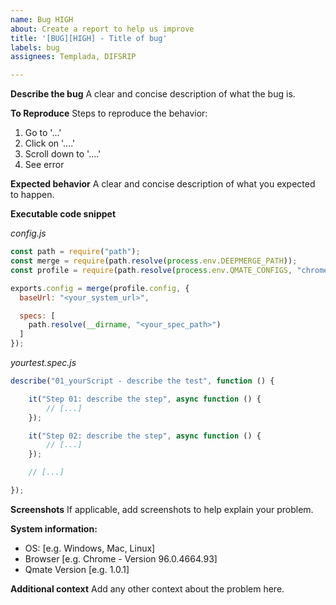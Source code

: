 ```yaml
---
name: Bug HIGH
about: Create a report to help us improve
title: '[BUG][HIGH] - Title of bug'
labels: bug
assignees: Templada, DIFSRIP

---
```


**Describe the bug**
A clear and concise description of what the bug is.

**To Reproduce**
Steps to reproduce the behavior:
1. Go to '...'
2. Click on '....'
3. Scroll down to '....'
4. See error

**Expected behavior**
A clear and concise description of what you expected to happen.

**Executable code snippet**

*config.js*
```js title="config"
const path = require("path");
const merge = require(path.resolve(process.env.DEEPMERGE_PATH));
const profile = require(path.resolve(process.env.QMATE_CONFIGS, "chrome.conf.js"));

exports.config = merge(profile.config, {
  baseUrl: "<your_system_url>",

  specs: [
    path.resolve(__dirname, "<your_spec_path>")
  ]
});
```

*yourtest.spec.js*
```js
describe("01_yourScript - describe the test", function () {

    it("Step 01: describe the step", async function () {
        // [...]
    });

    it("Step 02: describe the step", async function () {
        // [...]
    });

    // [...]

});
```

**Screenshots**
If applicable, add screenshots to help explain your problem.

**System information:**
 - OS: [e.g. Windows, Mac, Linux]
 - Browser [e.g. Chrome - Version 96.0.4664.93]
 - Qmate Version [e.g. 1.0.1]

**Additional context**
Add any other context about the problem here.

